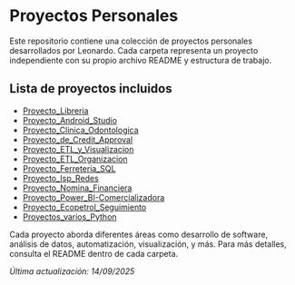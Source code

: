 
# Proyectos Personales

Este repositorio contiene una colección de proyectos personales desarrollados por Leonardo. Cada carpeta representa un proyecto independiente con su propio archivo README y estructura de trabajo.

## Lista de proyectos incluidos

- [Proyecto_Libreria](https://github.com/LeonardoTorres04/Proyectos-Personales/tree/main/Poyecto_Libreria)
- [Proyecto_Android_Studio](https://github.com/LeonardoTorres04/Proyectos-Personales/tree/main/Proyecto_Android_Studio)
- [Proyecto_Clinica_Odontologica](https://github.com/LeonardoTorres04/Proyectos-Personales/tree/main/Proyecto_Clinica_Odontologica)
- [Proyecto_de_Credit_Approval](https://github.com/LeonardoTorres04/Proyectos-Personales/tree/main/Proyecto_de_Credit_Approval)
- [Proyecto_ETL_y_Visualizacion](https://github.com/LeonardoTorres04/Proyectos-Personales/tree/main/Proyecto_ETL_y_Visualizacion)
- [Proyecto_ETL_Organizacion](https://github.com/LeonardoTorres04/Proyectos-Personales/tree/main/Proyecto_ETL_Organizacion)
- [Proyecto_Ferreteria_SQL](https://github.com/LeonardoTorres04/Proyectos-Personales/tree/main/Proyecto_Ferreteria_SQL)
- [Proyecto_Isp_Redes](https://github.com/LeonardoTorres04/Proyectos-Personales/tree/main/Proyecto_Isp_Redes)
- [Proyecto_Nomina_Financiera](https://github.com/LeonardoTorres04/Proyectos-Personales/tree/main/Proyecto_Nomina_Financiera)
- [Proyecto_Power_BI-Comercializadora](https://github.com/LeonardoTorres04/Proyectos-Personales/tree/main/Proyecto_Power_BI-Comercializadora)
- [Proyecto_Ecopetrol_Seguimiento](https://github.com/LeonardoTorres04/Proyectos-Personales/tree/main/Proyecto_Ecopetrol_Seguimiento)
- [Proyectos_varios_Python](https://github.com/LeonardoTorres04/Proyectos-Personales/tree/main/Proyectos_varios_Python)


Cada proyecto aborda diferentes áreas como desarrollo de software, análisis de datos, automatización, visualización, y más. Para más detalles, consulta el README dentro de cada carpeta.

_Última actualización: 14/09/2025_
